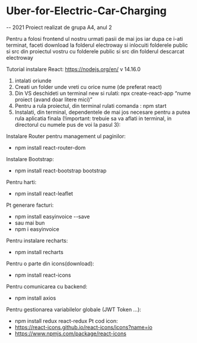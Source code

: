 # Uber-for-Electric-Car-Charging
--
2021
Proiect realizat de grupa A4, anul 2

Pentru a folosi frontend ul nostru urmati pasii de mai jos iar dupa ce i-ati terminat, faceti download la folderul electroway si inlocuiti folderele public si src
din proiectul vostru cu folderele public si src din folderul descarcat electroway

Tutorial instalare React:
https://nodejs.org/en/ v 14.16.0
1) intalati oriunde
2) Creati un folder unde vreti  cu orice nume (de preferat react)
3) Din VS deschideti un terminal new si rulati: 
npx create-react-app “nume proiect (avand doar litere mici)” 
4) Pentru a rula proiectul, din terminal rulati comanda : npm start
5) Instalati, din terminal, dependentele de mai jos necesare pentru a putea rula aplicatia finala (!important: trebuie sa va aflati in terminal, in directorul cu numele pus de voi la pasul 3):


Instalare Router pentru management ul paginilor:      
- npm install react-router-dom


Instalare Bootstrap: 
- npm install react-bootstrap bootstrap

Pentru harti:
- npm install react-leaflet
 
Pt generare facturi:
- npm install easyinvoice --save
- sau mai bun
- npm i easyinvoice

Pentru instalare recharts:
- npm install recharts

Pentru o parte din icons(download):
- npm install react-icons

Pentru comunicarea cu backend:
- npm install axios

Pentru gestionarea variabilelor globale (JWT Token ...):
- npm install redux react-redux
Pt cod icon: 
- https://react-icons.github.io/react-icons/icons?name=io
- https://www.npmjs.com/package/react-icons


